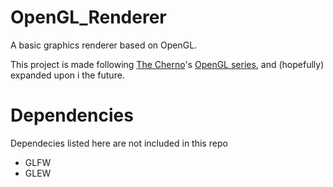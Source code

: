 # OpenGL_Renderer
A basic graphics renderer based on OpenGL.

This project is made following [The Cherno](https://www.youtube.com/@TheCherno)'s [OpenGL series](https://www.youtube.com/playlist?list=PLlrATfBNZ98foTJPJ_Ev03o2oq3-GGOS2), and (hopefully) expanded upon i the future.

# Dependencies
Dependecies listed here are not included in this repo
- GLFW
- GLEW
